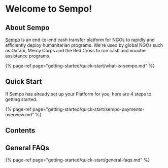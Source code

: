 # Welcome to Sempo!

## About Sempo

[Sempo](https://withsempo.com/ngo-cash-transfers/) is an end-to-end cash transfer platform for NGOs to rapidly and efficiently deploy humanitarian programs. We're used by global NGOs such as Oxfam, Mercy Corps and the Red Cross to run cash and voucher assistance programs.

{% page-ref page="getting-started/quick-start/what-is-sempo.md" %}

## Quick Start

If Sempo has already set up your Platform for you, here are 4 steps to getting started.

{% page-ref page="getting-started/quick-start/sempo-payments-overview.md" %}

## Contents

## General FAQs

{% page-ref page="getting-started/quick-start/general-faqs.md" %}









